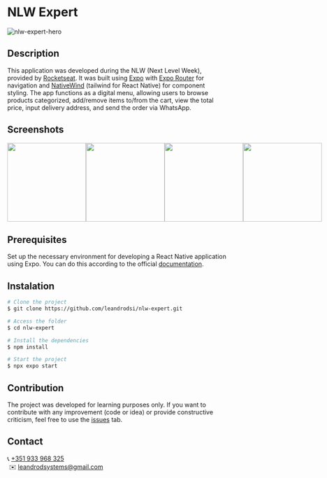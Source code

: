 # **NLW Expert**

![nlw-expert-hero](https://github.com/leandrodsi/nlw-expert/assets/38085899/332a56da-4ffa-4051-b15b-8fe9d41c36d8)

## **Description**

This application was developed during the NLW (Next Level Week), provided by [Rocketseat](https://www.rocketseat.com.br).
It was built using [Expo](https://docs.expo.dev) with [Expo Router](https://docs.expo.dev/router/introduction/) for navigation and [NativeWind](https://www.nativewind.dev/) (tailwind for React Native) for component styling.
The app functions as a digital menu, allowing users to browse products categorized, add/remove items to/from the cart, view the total price, input delivery address, and send the order via WhatsApp.

## **Screenshots**

<div style="display: flex">
  <img src="https://github.com/leandrodsi/nlw-expert/assets/38085899/bfb46af3-d0ac-4d27-940f-8ea6c946f21b" width="180" />
  <img src="https://github.com/leandrodsi/nlw-expert/assets/38085899/cab41843-58da-4f62-9071-26e801548a7c" width="180" />
  <img src="https://github.com/leandrodsi/nlw-expert/assets/38085899/8b2f6430-266d-4374-a141-4ac407b0c6b5" width="180" />
  <img src="https://github.com/leandrodsi/nlw-expert/assets/38085899/48a04ee1-9a94-4f60-af0f-7e8d10712502" width="180" />
</div>

## **Prerequisites**

Set up the necessary environment for developing a React Native application using Expo. You can do this according to the official [documentation](https://reactnative.dev/docs/environment-setup?guide=quickstart).

## **Instalation**

```bash
# Clone the project
$ git clone https://github.com/leandrodsi/nlw-expert.git

# Access the folder
$ cd nlw-expert

# Install the dependencies
$ npm install

# Start the project
$ npx expo start

```

## **Contribution**

The project was developed for learning purposes only. If you want to contribute with any improvement (code or idea) or provide constructive criticism, feel free to use the [issues](https://github.com/leandrodsi/nlw-expert/issues) tab.

## **Contact**

📞 <a href="tel:+351933968325">+351 933 968 325</a> <br />
 ✉️ <a href="mailto:leandrodsystems@gmail.com">leandrodsystems@gmail.com</a>
